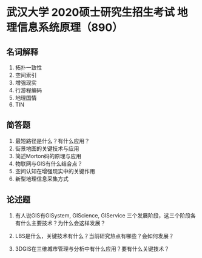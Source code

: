 # 武汉大学 2020硕士研究生招生考试   地理信息系统原理（890）

## 名词解释

1. 拓扑一致性
2. 空间索引
3. 增强现实
4. 行游程编码
5. 地理国情
6. TIN

## 简答题
1. 最短路径是什么？有什么应用？
2. 街景地图的关键技术与应用
3. 简述Morton码的原理与应用
4. 物联网与GIS有什么结合点？
5. 空间认知在增强现实中的关键作用
6. 新型地理信息采集方式


## 论述题
1. 有人说GIS有GISystem, GIScience, GIService 三个发展阶段，这三个阶段各有什么主要技术？为什么会这样发展？

2. LBS是什么，关键技术有什么？当前研究热点有哪些？会如何发展？

3. 3DGIS在三维城市管理与分析中有什么应用？要有什么关键技术？

<!--stackedit_data:
eyJoaXN0b3J5IjpbLTI1MTE0NTMyNSwtMTUwMjQ1MTM3XX0=
-->